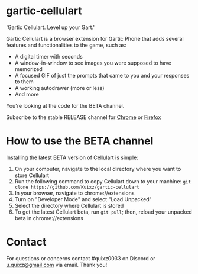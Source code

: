 # gartic-cellulart
'Gartic Cellulart. Level up your Gart.'

Gartic Cellulart is a browser extension for Gartic Phone that adds several features and functionalities to the game, such as:
- A digital timer with seconds
- A window-in-window to see images you were supposed to have memorized
- A focused GIF of just the prompts that came to you and your responses to them
- A working autodrawer (more or less)
- And more

You're looking at the code for the BETA channel.

Subscribe to the stable RELEASE channel for
[Chrome](chrome.google.com/webstore/detail/pjeenahidnpjaajbiidagnackjdhnlam)
or
[Firefox](hereaddons.mozilla.org/addon/gartic-cellulart/)

# How to use the BETA channel
Installing the latest BETA version of Cellulart is simple:
1. On your computer, navigate to the local directory where you want to store Cellulart
2. Run the following command to copy Cellulart down to your machine:
`git clone https://github.com/Kuixz/gartic-cellulart`
3. In your browser, navigate to chrome://extensions
4. Turn on "Developer Mode" and select "Load Unpacked"
5. Select the directory where Cellulart is stored
6. To get the latest Cellulart beta, run `git pull`; then, reload your unpacked beta in chrome://extensions

# Contact
For questions or concerns contact #quixz0033 on Discord or u.quixz@gmail.com via email. Thank you!